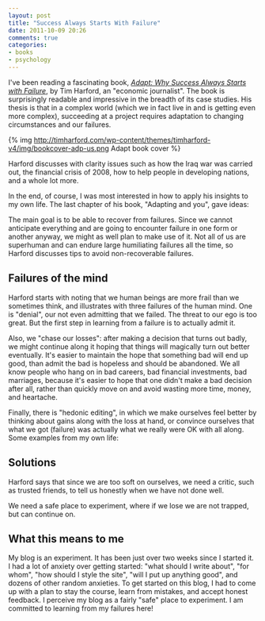 ```yaml
---
layout: post
title: "Success Always Starts With Failure"
date: 2011-10-09 20:26
comments: true
categories:
- books
- psychology
---
```

I've been reading a fascinating book, [*Adapt: Why Success Always Starts with Failure*](http://timharford.com/books/adapt/), by Tim Harford, an "economic journalist". The book is surprisingly readable and impressive in the breadth of its case studies. His thesis is that in a complex world (which we in fact live in and is getting even more complex), succeeding at a project requires adaptation to changing circumstances and our failures.

{% img http://timharford.com/wp-content/themes/timharford-v4/img/bookcover-adp-us.png Adapt book cover %}

Harford discusses with clarity issues such as how the Iraq war was carried out, the financial crisis of 2008, how to help people in developing nations, and a whole lot more.

In the end, of course, I was most interested in how to apply his insights to my own life.  The last chapter of his book, "Adapting and you", gave ideas:

<!--more-->

The main goal is to be able to recover from failures. Since we cannot anticipate everything and are going to encounter failure in one form or another anyway, we might as well plan to make use of it. Not all of us are superhuman and can endure large humiliating failures all the time, so Harford discusses tips to avoid non-recoverable failures.

## Failures of the mind

Harford starts with noting that we human beings are more frail than we sometimes think, and illustrates with three failures of the human mind. One is "denial", our not even admitting that we failed. The threat to our ego is too great. But the first step in learning from a failure is to actually admit it.

Also, we "chase our losses": after making a decision that turns out badly, we might continue along it hoping that things will magically turn out better eventually. It's easier to maintain the hope that something bad will end up good, than admit the bad is hopeless and should be abandoned. We all know people who hang on in bad careers, bad financial investments, bad marriages, because it's easier to hope that one didn't make a bad decision after all, rather than quickly move on and avoid wasting more time, money, and heartache.

Finally, there is "hedonic editing", in which we make ourselves feel better by thinking about gains along with the loss at hand, or convince ourselves that what we got (failure) was actually what we really were OK with all along. Some examples from my own life:

## Solutions

Harford says that since we are too soft on ourselves, we need a critic, such as trusted friends, to tell us honestly when we have not done well.

We need a safe place to experiment, where if we lose we are not trapped, but can continue on.

## What this means to me

My blog is an experiment. It has been just over two weeks since I started it. I had a lot of anxiety over getting started: "what should I write about", "for whom", "how should I style the site", "will I put up anything good", and dozens of other random anxieties. To get started on this blog, I had to come up with a plan to stay the course, learn from mistakes, and accept honest feedback. I perceive my blog as a fairly "safe" place to experiment. I am committed to learning from my failures here!
